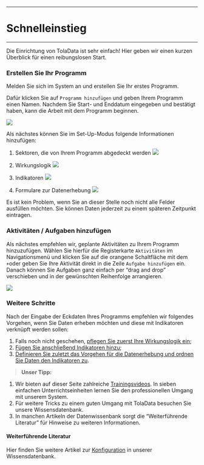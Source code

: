 ****
# Schnelleinstieg
---

Die Einrichtung von TolaData ist sehr einfach! Hier geben wir einen kurzen Überblick für einen reibungslosen Start.

### Erstellen Sie Ihr Programm

Melden Sie sich im System an und erstellen Sie Ihr erstes Programm.

Dafür klicken Sie auf `Programm hinzufügen` und geben Ihrem Programm einen Namen. Nachdem Sie Start- und Enddatum eingegeben und bestätigt haben, kann die Arbeit mit dem Programm beginnen.

 

![](/assets_en/add_program.PNG)

Als nächstes können Sie im Set-Up-Modus folgende Informationen hinzufügen:

1. Sektoren, die von Ihrem Programm abgedeckt werden
![](/assets_en/sectors_guide.png)

2. Wirkungslogik
![](/assets_en/RF_guide.png)
3. Indikatoren
![](/assets_en/indicators_guide.png)
4. Formulare zur Datenerhebung 
![](/assets_en/form_guide.png)

Es ist kein Problem, wenn Sie an dieser Stelle noch nicht alle Felder ausfüllen möchten. Sie können Daten jederzeit zu einem späteren Zeitpunkt eintragen.

### Aktivitäten / Aufgaben hinzufügen 

Als nächstes empfehlen wir, geplante Aktivitäten zu Ihrem Programm hinzuzufügen. Wählen Sie hierfür die Registerkarte `Aktivitäten` im Navigationsmenü und klicken Sie auf die orangene Schaltfläche mit dem `+`oder geben Sie Ihre Aktivität direkt in die Zeile `Aufgabe hinzufügen` ein. Danach können Sie Aufgaben ganz einfach per “drag and drop” verschieben und in der gewünschten Reihenfolge arrangieren.



![](/assets_en/add_activities_quick_start.PNG)

### Weitere Schritte

Nach der Eingabe der Eckdaten Ihres Programms empfehlen wir folgendes Vorgehen, wenn Sie Daten erheben möchten und diese mit Indikatoren verknüpft werden sollen:
1. Falls noch nicht geschehen, [pflegen Sie zuerst Ihre Wirkungslogik ein](https://help.toladata.com/en/indicators/build-your-results-framework.html);
2. [Fügen Sie anschließend Indikatoren hinzu](https://help.toladata.com/en/indicators/what-is-an-indicator/add-indicators.html); 
3. [Definieren Sie zuletzt das Vorgehen für die Datenerhebung und ordnen Sie Daten den Indikatoren zu](https://help.toladata.com/en/indicators/what-is-an-indicator/add-collected-data.html).

> **Unser Tipp:** 
1. Wir bieten auf dieser Seite zahlreiche [Trainingsvideos](https://help.toladata.com/de/toladata-kurs/zu-diesem-kurs.html). 
In sieben einfachen Unterrichtseinheiten lernen Sie den professionellen Umgang mit unserem System.
2. Für weitere Tricks zu einem guten Umgang mit TolaData besuchen Sie unsere Wissensdatenbank.
3. In manchen Artikeln der Datenwissenbank sorgt die “Weiterführende Literatur” für Hinweise zu weiteren Informationen.

#### Weiterführende Literatur
Hier finden Sie weitere Artikel zur [Konfiguration](https://help.toladata.com/en/admin-console/configuration.html) in unserer Wissensdatenbank. 






